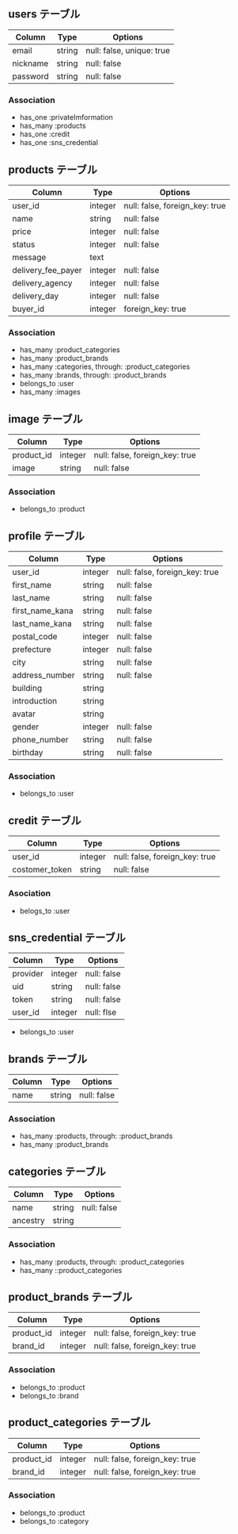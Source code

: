 ## users テーブル

| Column   | Type   | Options                   |
| -------- | ------ | ------------------------- |
| email    | string | null: false, unique: true |
| nickname | string | null: false               |
| password | string | null: false               |

### Association

- has_one :privateImformation
- has_many :products
- has_one :credit
- has_one :sns_credential

## products テーブル

| Column             | Type    | Options                        |
| ------------------ | ------- | ------------------------------ |
| user_id            | integer | null: false, foreign_key: true |
| name               | string  | null: false                    |
| price              | integer | null: false                    |
| status             | integer | null: false                    |
| message            | text    |                                |
| delivery_fee_payer | integer | null: false                    |
| delivery_agency    | integer | null: false                    |
| delivery_day       | integer | null: false                    |
| buyer_id           | integer | foreign_key: true              |

### Association

- has_many :product_categories
- has_many :product_brands
- has_many :categories, through: :product_categories
- has_many :brands, through: :product_brands
- belongs_to :user
- has_many :images

## image テーブル

| Column     | Type    | Options                        |
| ---------- | ------- | ------------------------------ |
| product_id | integer | null: false, foreign_key: true |
| image      | string  | null: false                    |

### Association

- belongs_to :product

## profile テーブル

| Column          | Type    | Options                        |
| --------------- | ------- | ------------------------------ |
| user_id         | integer | null: false, foreign_key: true |
| first_name      | string  | null: false                    |
| last_name       | string  | null: false                    |
| first_name_kana | string  | null: false                    |
| last_name_kana  | string  | null: false                    |
| postal_code     | integer | null: false                    |
| prefecture      | integer | null: false                    |
| city            | string  | null: false                    |
| address_number  | string  | null: false                    |
| building        | string  |                                |
| introduction    | string  |                                |
| avatar          | string  |                                |
| gender          | integer | null: false                    |
| phone_number    | string  | null: false                    |
| birthday        | string  | null: false                    |

### Association

- belongs_to :user

## credit テーブル

| Column         | Type    | Options                        |
| -------------- | ------- | ------------------------------ |
| user_id        | integer | null: false, foreign_key: true |
| costomer_token | string  | null: false                    |

### Asociation

- belogs_to :user

## sns_credential テーブル

| Column   | Type    | Options     |
| -------- | ------- | ----------- |
| provider | integer | null: false |
| uid      | string  | null: false |
| token    | string  | null: false |
| user_id  | integer | null: flse  |

- belongs_to :user

## brands テーブル

| Column | Type   | Options     |
| ------ | ------ | ----------- |
| name   | string | null: false |

### Association

- has_many :products, through: :product_brands
- has_many :product_brands

## categories テーブル

| Column   | Type   | Options     |
| -------- | ------ | ----------- |
| name     | string | null: false |
| ancestry | string |             |

### Association

- has_many :products, through: :product_categories
- has_many ::product_categories

## product_brands テーブル

| Column     | Type    | Options                        |
| ---------- | ------- | ------------------------------ |
| product_id | integer | null: false, foreign_key: true |
| brand_id   | integer | null: false, foreign_key: true |

### Association

- belongs_to :product
- belongs_to :brand

## product_categories テーブル

| Column     | Type    | Options                        |
| ---------- | ------- | ------------------------------ |
| product_id | integer | null: false, foreign_key: true |
| brand_id   | integer | null: false, foreign_key: true |

### Association

- belongs_to :product
- belongs_to :category

